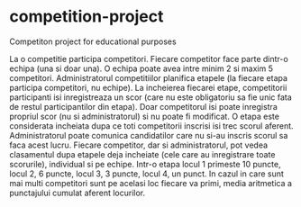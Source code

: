 # competition-project
Competiton project for educational purposes 

La o competitie participa competitori. Fiecare competitor face parte dintr-o echipa (una si doar una).
O echipa poate avea intre minim 2 si maxim 5 competitori. Administratorul competitiilor planifica etapele (la fiecare etapa participa competitori, nu echipe).
La incheierea fiecarei etape, competitorii participanti isi inregistreaza un scor (care nu este obligatoriu sa fie unic fata de restul participantilor din etapa). Doar competitorul isi poate inregistra propriul scor (nu si administratorul) si nu poate fi modificat.
O etapa este considerata incheiata dupa ce toti competitorii inscrisi isi trec scorul aferent.
Administratorul poate comunica candidatilor care nu si-au inscris scorul sa faca acest lucru.
Fiecare competitor, dar si administratorul, pot vedea clasamentul dupa etapele deja incheiate (cele care au inregistrare toate scorurile), individual si pe echipe. Intr-o etapa locul 1 primeste 10 puncte, locul 2, 6 puncte, locul 3, 3 puncte, locul 4, un punct.
In cazul in care sunt mai multi competitori sunt pe acelasi loc fiecare va primi, media aritmetica a punctajului cumulat aferent locurilor.
